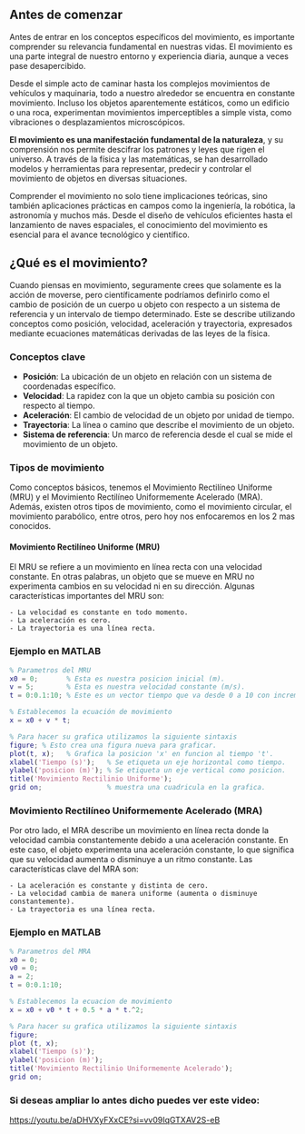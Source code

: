## Antes de comenzar
Antes de entrar en los conceptos específicos del movimiento, es importante comprender su relevancia fundamental en nuestras vidas. El movimiento es una parte integral de nuestro entorno y experiencia diaria, aunque a veces pase desapercibido.

Desde el simple acto de caminar hasta los complejos movimientos de vehículos y maquinaria, todo a nuestro alrededor se encuentra en constante movimiento. Incluso los objetos aparentemente estáticos, como un edificio o una roca, experimentan movimientos imperceptibles a simple vista, como vibraciones o desplazamientos microscópicos.

**El movimiento es una manifestación fundamental de la naturaleza**, y su comprensión nos permite descifrar los patrones y leyes que rigen el universo. A través de la física y las matemáticas, se han desarrollado modelos y herramientas para representar, predecir y controlar el movimiento de objetos en diversas situaciones.

Comprender el movimiento no solo tiene implicaciones teóricas, sino también aplicaciones prácticas en campos como la ingeniería, la robótica, la astronomía y muchos más. Desde el diseño de vehículos eficientes hasta el lanzamiento de naves espaciales, el conocimiento del movimiento es esencial para el avance tecnológico y científico.

## ¿Qué es el movimiento?
Cuando piensas en movimiento, seguramente crees que solamente es la acción de moverse, pero científicamente podríamos definirlo como el cambio de posición de un cuerpo u objeto con respecto a un sistema de referencia y un intervalo de tiempo determinado. Este se describe utilizando conceptos como posición, velocidad, aceleración y trayectoria, expresados mediante ecuaciones matemáticas derivadas de las leyes de la física.

### Conceptos clave
- **Posición**: La ubicación de un objeto en relación con un sistema de coordenadas específico.
- **Velocidad**: La rapidez con la que un objeto cambia su posición con respecto al tiempo.
- **Aceleración**: El cambio de velocidad de un objeto por unidad de tiempo.
- **Trayectoria**: La línea o camino que describe el movimiento de un objeto.
- **Sistema de referencia**: Un marco de referencia desde el cual se mide el movimiento de un objeto.

### Tipos de movimiento
Como conceptos básicos, tenemos el Movimiento Rectilíneo Uniforme (MRU) y el Movimiento Rectilíneo Uniformemente Acelerado (MRA). Además, existen otros tipos de movimiento, como el movimiento circular, el movimiento parabólico, entre otros, pero hoy nos enfocaremos en los 2 mas conocidos.

#### Movimiento Rectilíneo Uniforme (MRU)
El MRU se refiere a un movimiento en línea recta con una velocidad constante. En otras palabras, un objeto que se mueve en MRU no experimenta cambios en su velocidad ni en su dirección. Algunas características importantes del MRU son:

    - La velocidad es constante en todo momento.
    - La aceleración es cero.
    - La trayectoria es una línea recta.

### Ejemplo en MATLAB
```matlab
% Parametros del MRU
x0 = 0;       % Esta es nuestra posicion inicial (m).
v = 5;        % Esta es nuestra velocidad constante (m/s).
t = 0:0.1:10; % Este es un vector tiempo que va desde 0 a 10 con incrementos de 0.1 segundos.

% Establecemos la ecuación de movimiento 
x = x0 + v * t; 

% Para hacer su grafica utilizamos la siguiente sintaxis
figure; % Esto crea una figura nueva para graficar.
plot(t, x);   % Grafica la posicion 'x' en funcion al tiempo 't'.
xlabel('Tiempo (s)');   % Se etiqueta un eje horizontal como tiempo. 
ylabel('posicion (m)'); % Se etiqueta un eje vertical como posicion.
title('Movimiento Rectilinio Uniforme'); 
grid on;                % muestra una cuadricula en la grafica.
```

### Movimiento Rectilíneo Uniformemente Acelerado (MRA)

Por otro lado, el MRA describe un movimiento en línea recta donde la velocidad cambia constantemente debido a una aceleración constante. En este caso, el objeto experimenta una aceleración constante, lo que significa que su velocidad aumenta o disminuye a un ritmo constante. Las características clave del MRA son:

    - La aceleración es constante y distinta de cero.
    - La velocidad cambia de manera uniforme (aumenta o disminuye constantemente).
    - La trayectoria es una línea recta.

### Ejemplo en MATLAB

```matlab
% Parametros del MRA
x0 = 0; 
v0 = 0; 
a = 2; 
t = 0:0.1:10;

% Establecemos la ecuacion de movimiento 
x = x0 + v0 * t + 0.5 * a * t.^2;

% Para hacer su grafica utilizamos la siguiente sintaxis
figure; 
plot (t, x);   
xlabel('Tiempo (s)');   
ylabel('posicion (m)'); 
title('Movimiento Rectilinio Uniformemente Acelerado'); 
grid on;
```


### Si deseas ampliar lo antes dicho puedes ver este video:

https://youtu.be/aDHVXyFXxCE?si=vv09IqGTXAV2S-eB

